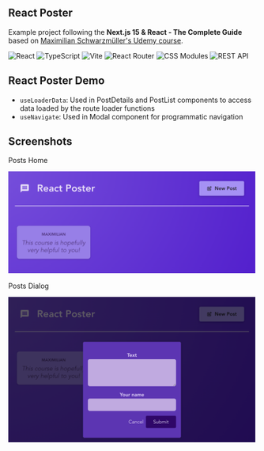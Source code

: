 ## React Poster

Example project following the **Next.js 15 & React - The Complete Guide** based on [Maximilian Schwarzmüller's Udemy course](https://www.udemy.com/course/react-the-complete-guide-incl-redux).

![React](https://img.shields.io/badge/-React-61DAFB?style=flat-square&logo=react&logoColor=black)
![TypeScript](https://img.shields.io/badge/-TypeScript-3178C6?style=flat-square&logo=typescript&logoColor=white)
![Vite](https://img.shields.io/badge/-Vite-646CFF?style=flat-square&logo=vite&logoColor=white)
![React Router](https://img.shields.io/badge/-React_Router_v6-CA4245?style=flat-square&logo=reactrouter&logoColor=white)
![CSS Modules](https://img.shields.io/badge/-CSS_Modules-000000?style=flat-square&logo=css3&logoColor=white)
![REST API](https://img.shields.io/badge/-REST_API-FF6C37?style=flat-square&logo=postman&logoColor=white)

## React Poster Demo

- `useLoaderData`: Used in PostDetails and PostList components to access data loaded by the route loader functions
- `useNavigate`: Used in Modal component for programmatic navigation

## Screenshots

Posts Home

<img src="public/readme/react-poster.png" width="500" alt="Posts Home" />

Posts Dialog

<img src="public/readme/react-poster-dialog.png" width="500" alt="Posts Dialog" />
